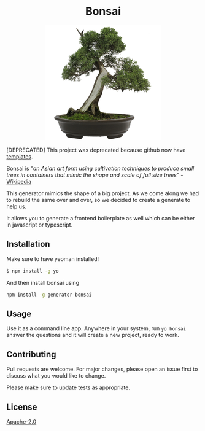 <h1 align="center">Bonsai</h1>

<p align="center">
    <img height="300" src="bonsai.jpg">
</p>

[DEPRECATED]
This project was deprecated because github now have [templates](https://help.github.com/en/articles/creating-a-template-repository).

Bonsai is *"an Asian art form using cultivation techniques to produce small trees in containers that mimic the shape and scale of full size trees"* - [Wikipedia](https://en.wikipedia.org/wiki/Bonsai)

This generator mimics the shape of a big project. As we come along we had to rebuild the same over and over, so we decided to create a generate to help us.

It allows you to generate a frontend boilerplate as well which can be either in javascript or typescript.

## Installation

Make sure to have yeoman installed!
```bash
$ npm install -g yo
```

And then install bonsai using 
```bash
npm install -g generator-bonsai
```

## Usage

Use it as a command line app. Anywhere in your system, run `yo bonsai` answer the questions and it will create a new project, ready to work.

## Contributing
Pull requests are welcome. For major changes, please open an issue first to discuss what you would like to change.

Please make sure to update tests as appropriate.

## License
[Apache-2.0](LICENSE)
